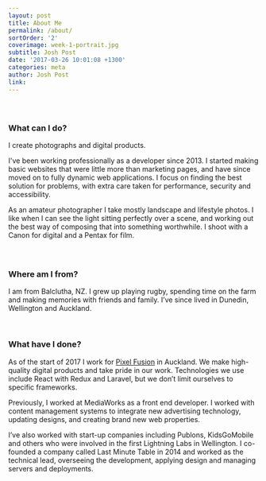 ```yaml
---
layout: post
title: About Me
permalink: /about/
sortOrder: '2'
coverimage: week-1-portrait.jpg
subtitle: Josh Post
date: '2017-03-26 10:01:08 +1300'
categories: meta
author: Josh Post
link:
---
```



#### &nbsp;

### What can I do?&nbsp;

I create photographs and digital products.&nbsp;

I've been working professionally as a developer since 2013. I started making basic websites that were little more than marketing pages, and have since moved on to fully dynamic web applications. I focus on finding the best solution for problems, with extra care taken for performance, security and accessibility.&nbsp;

As an amateur photographer I take mostly landscape and lifestyle photos. I like when I can see the light sitting perfectly over a scene, and working out the best way of composing that into something worthwhile. I shoot with a Canon for digital and a Pentax for film.&nbsp;

#### &nbsp;

### Where am I from?&nbsp;

I am from Balclutha, NZ. I grew up playing rugby, spending time on the farm and making memories with friends and family. I’ve since lived in Dunedin, Wellington and Auckland.

&nbsp;

### What have I done?&nbsp;

As of the start of 2017 I work for [Pixel Fusion](https://pixelfusion.co.nz) in Auckland. We make high-quality digital products and take pride in our work. Technologies we use include React with Redux and Laravel, but we don’t limit ourselves to specific frameworks.

Previously, I worked at MediaWorks as a front end developer. I worked with content management systems to integrate new advertising technology, updating designs, and creating brand new web properties.

I’ve also worked with start-up companies including Publons, KidsGoMobile and others who were involved in the first Lightning Labs in Wellington. I co-founded a company called Last Minute Table in 2014 and worked as the technical lead, overseeing the development, applying design and managing servers and deployments.&nbsp;
